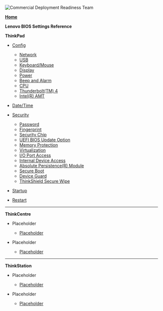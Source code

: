 ![Commercial Deployment Readiness Team](../../../img/cdrt.png)

[**Home**](/)

**Lenovo BIOS Settings Reference**

**ThinkPad**

- [Config](bios/settings/thinkpad/config.md)
   - [Network](bios/settings/thinkpad/network.md)
   - [USB](bios/settings/thinkpad/usb.md)
   - [Keyboard/Mouse](bios/settings/thinkpad/keyboardmouse.md)
   - [Display](bios/settings/thinkpad/display.md)
   - [Power](bios/settings/thinkpad/power.md)
   - [Beep and Alarm](bios/settings/thinkpad/beepalarm.md)
   - [CPU](bios/settings/thinkpad/cpu.md)
   - [Thunderbolt(TM) 4](bios/settings/thinkpad/thunderbolttm4.md)
   - [Intel(R) AMT](bios/settings/thinkpad/intelramt.md)

- [Date/Time](bios/settings/thinkpad/datetime.md)

- [Security](bios/settings/thinkpad/security.md)
  - [Password](bios/settings/thinkpad/password.md)
  - [Fingerprint](bios/settings/thinkpad/fingerprint.md)
  - [Security Chip](bios/settings/thinkpad/securitychip.md)
  - [UEFI BIOS Update Option](bios/settings/thinkpad/uefibiosupdate.md)
  - [Memory Protection](bios/settings/thinkpad/memoryprotection.md)
  - [Virtualization](bios/settings/thinkpad/virtualization.md)
  - [I/O Port Access](bios/settings/thinkpad/ioportaccess.md)
  - [Internal Device Access](bios/settings/thinkpad/internaldeviceaccess.md)
  - [Absolute Persistence(R) Module](bios/settings/thinkpad/abspersistencemodule.md)
  - [Secure Boot](bios/settings/thinkpad/secureboot.md)
  - [Device Guard](bios/settings/thinkpad/deviceguard.md)
  - [ThinkShield Secure Wipe](bios/settings/thinkpad/thinkshieldsecurewipe.md)

- [Startup](bios/settings/thinkpad/startup.md)

- [Restart](bios/settings/thinkpad/restart.md)

---

**ThinkCentre**
- Placeholder
  - [Placeholder]()

- Placeholder
  - [Placeholder]()

---

**ThinkStation**
- Placeholder
  - [Placeholder]()

- Placeholder
  - [Placeholder]()
